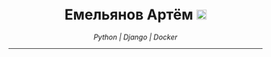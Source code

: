 <h1 align="center">
    Емельянов Артём  
  <img src="https://komarev.com/ghpvc/?username=JenIK-s&color=green" alt="просмотры профиля" height="20"/>
</h1>

<p align="center">
  <em>Python | Django | Docker</em>
</p>

---
